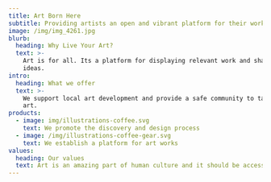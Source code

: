 ```yaml
---
title: Art Born Here
subtitle: Providing artists an open and vibrant platform for their work and ideas.
image: /img/img_4261.jpg
blurb:
  heading: Why Live Your Art?
  text: >-
    Art is for all. Its a platform for displaying relevant work and sharing
    ideas.
intro:
  heading: What we offer
  text: >-
    We support local art development and provide a safe community to talk about
    art. 
products:
  - image: img/illustrations-coffee.svg
    text: We promote the discovery and design process
  - image: /img/illustrations-coffee-gear.svg
    text: We establish a platform for art works
values:
  heading: Our values
  text: Art is an amazing part of human culture and it should be accessible to all.
---
```



